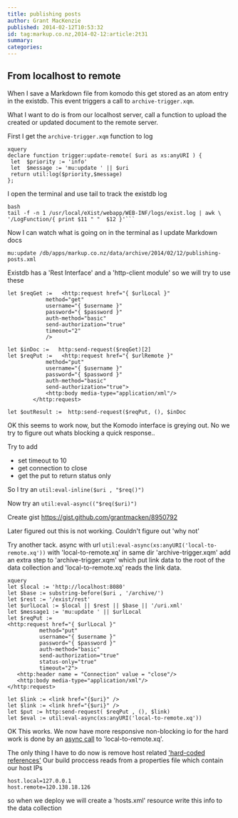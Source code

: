 ```yaml
---
title: publishing posts
author: Grant MacKenzie
published: 2014-02-12T10:53:32
id: tag:markup.co.nz,2014-02-12:article:2t31
summary:
categories:
---
```


From localhost to remote
------------------------

When I save a Markdown file from komodo this get stored as an atom entry
in the existdb. This event triggers a call to ```archive-trigger.xqm```.


What I want to do is from our localhost server, call a function to upload the created or updated document  to the remote server.

First I get the ```archive-trigger.xqm``` function to log

    xquery
    declare function trigger:update-remote( $uri as xs:anyURI ) {
     let  $priority := 'info'
     let  $message := 'mu:update ' || $uri
     return util:log($priority,$message)
    };

I open the terminal and use tail to track the existdb log

    bash
    tail -f -n 1 /usr/local/eXist/webapp/WEB-INF/logs/exist.log | awk \
    '/LogFunction/{ print $11 " "  $12 }'```

Now I can watch what is going on in the terminal as I update Markdown docs

    mu:update /db/apps/markup.co.nz/data/archive/2014/02/12/publishing-posts.xml

Existdb has a 'Rest Interface' and a 'http-client module' so we will try to use these


    let $reqGet :=   <http:request href="{ $urlLocal }"
				method="get"
				username="{ $username }"
				password="{ $password }"
				auth-method="basic"
				send-authorization="true"
				timeout="2"
				/>

    let $inDoc :=   http:send-request($reqGet)[2]
    let $reqPut :=   <http:request href="{ $urlRemote }"
				method="put"
				username="{ $username }"
				password="{ $password }"
				auth-method="basic"
				send-authorization="true">
				<http:body media-type="application/xml"/>
		    </http:request>

    let $outResult :=  http:send-request($reqPut, (), $inDoc

OK this seems to work now, but the Komodo interface is greying out.
No we try to figure out whats blocking a quick response..

Try to add

* set timeout to 10
* get connection to close
* get the put to return status only


So I try an  ```util:eval-inline($uri , "$req()")```

Now  try an  ```util:eval-async(("$req($uri)")```

Create gist <https://gist.github.com/grantmacken/8950792>

Later figured out this is not working. Couldn't figure out 'why not'

Try another tack. async with url
```util:eval-async(xs:anyURI('local-to-remote.xq'))```
with  'local-to-remote.xq' in same dir  'archive-trigger.xqm'  add an extra step to
'archive-trigger.xqm' which put link data to the root of the data collection and
'local-to-remote.xq' reads the link data.

    xquery
    let $local := 'http://localhost:8080'
    let $base := substring-before($uri , '/archive/')
    let $rest := '/exist/rest'
    let $urlLocal := $local || $rest || $base || '/uri.xml'
    let $message1 := 'mu:update ' || $urlLocal
    let $reqPut :=
	<http:request href="{ $urlLocal }"
		      method="put"
		      username="{ $username }"
		      password="{ $password }"
		      auth-method="basic"
		      send-authorization="true"
		      status-only="true"
		      timeout="2">
	   <http:header name = "Connection" value = "close"/>
	   <http:body media-type="application/xml"/>
	</http:request>

    let $link := <link href="{$uri}" />
    let $link := <link href="{$uri}" />
    let $put := http:send-request( $reqPut , (), $link)
    let $eval := util:eval-async(xs:anyURI('local-to-remote.xq'))

OK This works. We now have more responsive non-blocking io for the hard work is done by an
[async call](http://en.wikipedia.org/wiki/Asynchronous_I/O)
to 'local-to-remote.xq'.

The only thing I have to do now is remove host related
['hard-coded references'](http://en.wikipedia.org/wiki/Hard_coding)
 Our build proccess reads from a properties file which contain our host IPs

    host.local=127.0.0.1
    host.remote=120.138.18.126

 so when we deploy we will create a  'hosts.xml' resource write this info to the data collection
